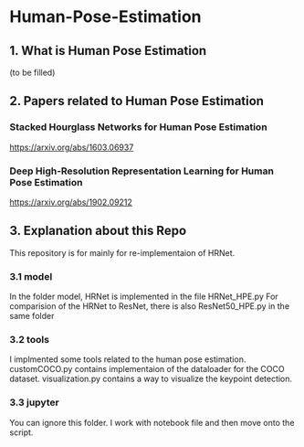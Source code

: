 # Human-Pose-Estimation

## 1. What is Human Pose Estimation 
(to be filled)


## 2. Papers related to Human Pose Estimation 
### Stacked Hourglass Networks for Human Pose Estimation
https://arxiv.org/abs/1603.06937
### Deep High-Resolution Representation Learning for Human Pose Estimation
https://arxiv.org/abs/1902.09212

## 3. Explanation about this Repo
This repository is for mainly for re-implementaion of HRNet.
### 3.1 model
In the folder model, HRNet is implemented in the file HRNet_HPE.py
For comparision of the HRNet to ResNet, there is also ResNet50_HPE.py in the same folder 
### 3.2 tools
I implmented some tools related to the human pose estimation.
customCOCO.py contains implementaion of the dataloader for the COCO dataset.
visualization.py contains a way to visualize the keypoint detection.
### 3.3 jupyter
You can ignore this folder. I work with notebook file and then move onto the script.
